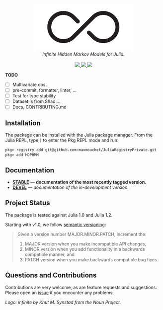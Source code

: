 <p align="center">
  <img src="/docs/src/assets/logo.png" height="150"><br/>
  <i>Infinite Hidden Markov Models for Julia.</i><br/><br/>
  <a href="https://maxmouchet.github.io/HDPHMM.jl/stable">
    <img src="https://img.shields.io/badge/docs-stable-blue.svg?style=flat">
  </a>
  <a href="https://github.com/maxmouchet/HDPHMM.jl/actions">
    <img src="https://github.com/maxmouchet/HDPHMM.jl/workflows/CI/badge.svg">
  </a>
  <a href="https://codecov.io/gh/maxmouchet/HDPHMM.jl">
    <img src="https://codecov.io/gh/maxmouchet/HDPHMM.jl/branch/master/graph/badge.svg?token=ufprqw9fEt">
  </a>
</p>

**TODO**
- [ ] Multivariate obs.
- [ ] pre-commit, formatter, linter, ...
- [ ] Test for type stability
- [ ] Dataset is from Shao ...
- [ ] Docs, CONTRIBUTING.md

## Installation

The package can be installed with the Julia package manager.
From the Julia REPL, type `]` to enter the Pkg REPL mode and run:

```
pkg> registry add git@github.com:maxmouchet/JuliaRegistryPrivate.git
pkg> add HDPHMM
```

## Documentation

- [**STABLE**][docs-stable-url] &mdash; **documentation of the most recently tagged version.**
- [**DEVEL**][docs-dev-url] &mdash; *documentation of the in-development version.*

## Project Status

The package is tested against Julia 1.0 and Julia 1.2.  

Starting with v1.0, we follow [semantic versioning]():

> Given a version number MAJOR.MINOR.PATCH, increment the:
> 1. MAJOR version when you make incompatible API changes,
> 2. MINOR version when you add functionality in a backwards compatible manner, and
> 3. PATCH version when you make backwards compatible bug fixes.

## Questions and Contributions

Contributions are very welcome, as are feature requests and suggestions.
Please open an [issue][issues-url] if you encounter any problems.

*Logo: infinite by Knut M. Synstad from the Noun Project.*

[docs-stable-img]: https://img.shields.io/badge/docs-stable-blue.svg?style=flat
[docs-stable-url]: https://maxmouchet.github.io/HDPHMM.jl/stable

[docs-dev-img]: https://img.shields.io/badge/docs-dev-blue.svg?style=flat
[docs-dev-url]: https://maxmouchet.github.io/HDPHMM.jl/dev

[issues-url]: https://github.com/maxmouchet/HDPHMM.jl/issues
